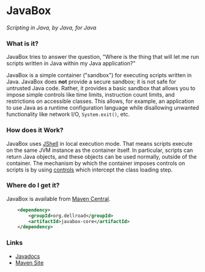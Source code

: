 # JavaBox
_Scripting in Java, by Java, for Java_

### What is it?

JavaBox tries to answer the question, "Where is the thing that will let me run scripts written in Java within my Java application?"

JavaBox is a simple container ("sandbox") for executing scripts written in Java. JavaBox does **not** provide a secure sandbox; it is not safe for untrusted Java code. Rather, it provides a basic sandbox that allows you to impose simple controls like time limits, instruction count limits, and restrictions on accessible classes. This allows, for example, an application to use Java as a runtime configuration language while disallowing unwanted functionality like network I/O, `System.exit()`, etc.

### How does it Work?

JavaBox uses [JShell](https://docs.oracle.com/en/java/javase/23/jshell/introduction-jshell.html) in local execution mode. That means scripts execute on the same JVM instance as the container itself. In particular, scripts can return Java objects, and these objects can be used normally, outside of the container. The mechanism by which the container imposes controls on scripts is by using [controls](https://archiecobbs.github.io/javabox/site/apidocs/org/dellroad/javabox/Control.html) which intercept the class loading step.

### Where do I get it?

JavaBox is available from [Maven Central](https://search.maven.org/search?q=a:javabox*%20AND%20g:org.dellroad).

```xml
    <dependency>
        <groupId>org.dellroad</groupId>
        <artifactId>javabox-core</artifactId>
    </dependency>
```

### Links

  * [Javadocs](https://archiecobbs.github.io/javabox/site/apidocs/org/dellroad/javabox/JavaBox.html)
  * [Maven Site](https://archiecobbs.github.io/javabox/site/)
